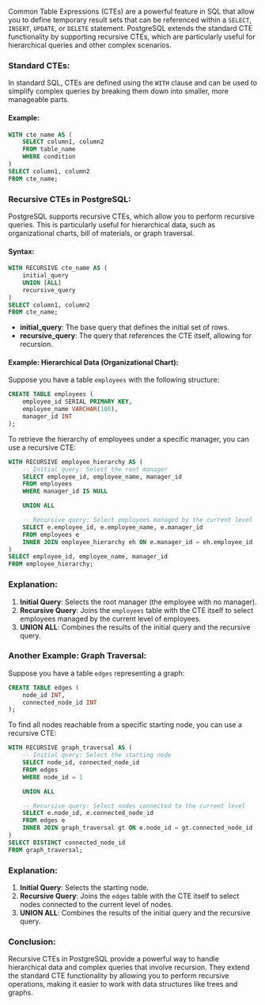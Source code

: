 Common Table Expressions (CTEs) are a powerful feature in SQL that allow you to define temporary result sets that can be referenced within a `SELECT`, `INSERT`, `UPDATE`, or `DELETE` statement. PostgreSQL extends the standard CTE functionality by supporting recursive CTEs, which are particularly useful for hierarchical queries and other complex scenarios.

### Standard CTEs:
In standard SQL, CTEs are defined using the `WITH` clause and can be used to simplify complex queries by breaking them down into smaller, more manageable parts.

#### Example:
```sql
WITH cte_name AS (
    SELECT column1, column2
    FROM table_name
    WHERE condition
)
SELECT column1, column2
FROM cte_name;
```

### Recursive CTEs in PostgreSQL:
PostgreSQL supports recursive CTEs, which allow you to perform recursive queries. This is particularly useful for hierarchical data, such as organizational charts, bill of materials, or graph traversal.

#### Syntax:
```sql
WITH RECURSIVE cte_name AS (
    initial_query
    UNION [ALL]
    recursive_query
)
SELECT column1, column2
FROM cte_name;
```

- **initial_query**: The base query that defines the initial set of rows.
- **recursive_query**: The query that references the CTE itself, allowing for recursion.

#### Example: Hierarchical Data (Organizational Chart):
Suppose you have a table `employees` with the following structure:
```sql
CREATE TABLE employees (
    employee_id SERIAL PRIMARY KEY,
    employee_name VARCHAR(100),
    manager_id INT
);
```

To retrieve the hierarchy of employees under a specific manager, you can use a recursive CTE:
```sql
WITH RECURSIVE employee_hierarchy AS (
    -- Initial query: Select the root manager
    SELECT employee_id, employee_name, manager_id
    FROM employees
    WHERE manager_id IS NULL

    UNION ALL

    -- Recursive query: Select employees managed by the current level
    SELECT e.employee_id, e.employee_name, e.manager_id
    FROM employees e
    INNER JOIN employee_hierarchy eh ON e.manager_id = eh.employee_id
)
SELECT employee_id, employee_name, manager_id
FROM employee_hierarchy;
```

### Explanation:
1. **Initial Query**: Selects the root manager (the employee with no manager).
2. **Recursive Query**: Joins the `employees` table with the CTE itself to select employees managed by the current level of employees.
3. **UNION ALL**: Combines the results of the initial query and the recursive query.

### Another Example: Graph Traversal:
Suppose you have a table `edges` representing a graph:
```sql
CREATE TABLE edges (
    node_id INT,
    connected_node_id INT
);
```

To find all nodes reachable from a specific starting node, you can use a recursive CTE:
```sql
WITH RECURSIVE graph_traversal AS (
    -- Initial query: Select the starting node
    SELECT node_id, connected_node_id
    FROM edges
    WHERE node_id = 1

    UNION ALL

    -- Recursive query: Select nodes connected to the current level
    SELECT e.node_id, e.connected_node_id
    FROM edges e
    INNER JOIN graph_traversal gt ON e.node_id = gt.connected_node_id
)
SELECT DISTINCT connected_node_id
FROM graph_traversal;
```

### Explanation:
1. **Initial Query**: Selects the starting node.
2. **Recursive Query**: Joins the `edges` table with the CTE itself to select nodes connected to the current level of nodes.
3. **UNION ALL**: Combines the results of the initial query and the recursive query.

### Conclusion:
Recursive CTEs in PostgreSQL provide a powerful way to handle hierarchical data and complex queries that involve recursion. They extend the standard CTE functionality by allowing you to perform recursive operations, making it easier to work with data structures like trees and graphs.